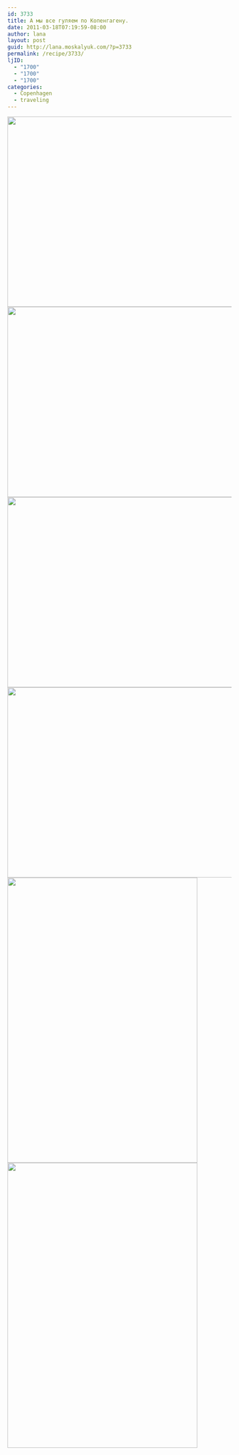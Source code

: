 ```yaml
---
id: 3733
title: А мы все гуляем по Копенгагену.
date: 2011-03-18T07:19:59-08:00
author: lana
layout: post
guid: http://lana.moskalyuk.com/?p=3733
permalink: /recipe/3733/
ljID:
  - "1700"
  - "1700"
  - "1700"
categories:
  - Copenhagen
  - traveling
---
```

<img loading="lazy" class="alignnone" title="Copenhagen" src="http://farm6.static.flickr.com/5260/5533388549_a92739ed0f_z.jpg" alt="" width="640" height="427" />

<img loading="lazy" class="alignnone" title="Copenhagen" src="http://farm6.static.flickr.com/5132/5533380221_6c9a689469_z.jpg" alt="" width="640" height="427" /> 

<img loading="lazy" class="alignnone" title="Copenhagen" src="http://farm6.static.flickr.com/5056/5533382749_172dcf4ef5_z.jpg" alt="" width="640" height="427" /> 

<img loading="lazy" class="alignnone" title="Copenhagen" src="http://farm6.static.flickr.com/5252/5533389085_3c5f34491b_z.jpg" alt="" width="640" height="427" /> 

<img loading="lazy" class="alignnone" title="Copenhagen" src="http://farm6.static.flickr.com/5214/5533969322_a3afed9e97_z.jpg" alt="" width="427" height="640" /> 

<img loading="lazy" class="alignnone" title="Copenhagen" src="http://farm6.static.flickr.com/5251/5533379301_dfaa3afe0e_z.jpg" alt="" width="427" height="640" />
